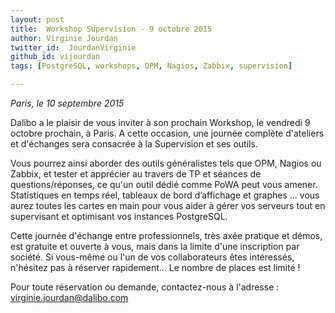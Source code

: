 ```yaml
---
layout: post
title:  Workshop Supervision - 9 octobre 2015
author: Virginie Jourdan
twitter_id:  JourdanVirginie   
github_id: vijourdan
tags: [PostgreSQL, workshops, OPM, Nagios, Zabbix, supervision]

---
```

*Paris, le 10 septembre 2015*

Dalibo a le plaisir de vous inviter à son prochain Workshop, le vendredi 9 octobre prochain, à Paris.
A cette occasion, une journée complète d'ateliers et d'échanges sera consacrée à la Supervision et ses outils.


<!--MORE-->


Vous pourrez ainsi aborder des outils généralistes tels que OPM, Nagios ou Zabbix, et tester et apprécier au travers de TP et séances de questions/réponses, ce qu'un outil dédié comme PoWA peut vous amener.
Statistiques en temps réel, tableaux de bord d’affichage et graphes ... vous aurez toutes les cartes en main pour vous aider à gérer vos serveurs tout en supervisant et optimisant vos instances PostgreSQL.

Cette journée d'échange entre professionnels, très axée pratique et démos, est gratuite et ouverte à vous, mais dans la limite d'une inscription par société.
Si vous-même ou l'un de vos collaborateurs êtes intéressés, n'hésitez pas à réserver rapidement… Le nombre de places est limité !

Pour toute réservation ou demande, contactez-nous à l'adresse : [virginie.jourdan@dalibo.com](virginie.jourdan@dalibo.com) 
